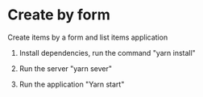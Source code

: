 # Create by form

Create items by a form and list items application <br>

1. Install dependencies, run the command "yarn install"<br>

2. Run the server "yarn sever"<br>

3. Run the application "Yarn start"<br>
